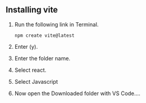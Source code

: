 ## Installing vite

1. Run the following link in Terminal.
    ```
    npm create vite@latest
    ```
2. Enter (y).

3. Enter the folder name.

4. Select react.

5. Select Javascript

6. Now open the Downloaded folder with VS Code....